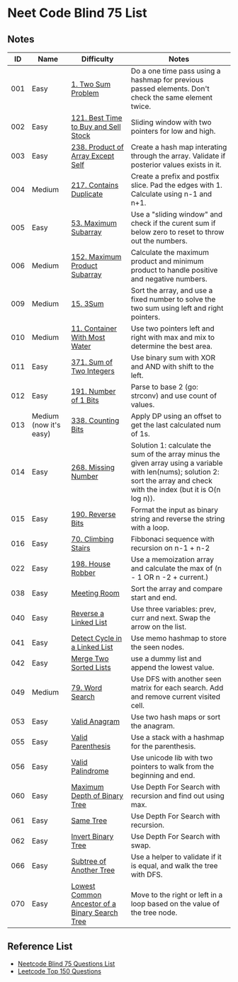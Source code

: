 # Neet Code Blind 75 List

## Notes

| ID  | Name                   | Difficulty                                                                                                                     | Notes                                                                                                                                                                         |
| --- | ---------------------- | ------------------------------------------------------------------------------------------------------------------------------ | ----------------------------------------------------------------------------------------------------------------------------------------------------------------------------- |
| 001 | Easy                   | [1. Two Sum Problem](https://leetcode.com/problems/two-sum/)                                                                   | Do a one time pass using a hashmap for previous passed elements. Don't check the same element twice.                                                                          |
| 002 | Easy                   | [121. Best Time to Buy and Sell Stock](https://leetcode.com/problems/best-time-to-buy-and-sell-stock/description/)             | Sliding window with two pointers for low and high.                                                                                                                            |
| 003 | Easy                   | [238. Product of Array Except Self](https://leetcode.com/problems/contains-duplicate/description/)                             | Create a hash map interating through the array. Validate if posterior values exists in it.                                                                                    |
| 004 | Medium                 | [217. Contains Duplicate](https://leetcode.com/problems/product-of-array-except-self/description/)                             | Create a prefix and postfix slice. Pad the edges with 1. Calculate using n-1 and n+1.                                                                                         |
| 005 | Easy                   | [53. Maximum Subarray ](https://leetcode.com/problems/maximum-subarray/description/)                                           | Use a "sliding window" and check if the curent sum if below zero to reset to throw out the numbers.                                                                           |
| 006 | Medium                 | [152. Maximum Product Subarray](https://leetcode.com/problems/maximum-product-subarray/description/)                           | Calculate the maximum product and minimum product to handle positive and negative numbers.                                                                                    |
| 009 | Medium                 | [15. 3Sum](https://leetcode.com/problems/3sum/)                                                                                | Sort the array, and use a fixed number to solve the two sum using left and right pointers.                                                                                    |
| 010 | Medium                 | [11. Container With Most Water](https://leetcode.com/problems/container-with-most-water/description/)                          | Use two pointers left and right with max and mix to determine the best area.                                                                                                  |
| 011 | Easy                   | [371. Sum of Two Integers](https://leetcode.com/problems/sum-of-two-integers/description/)                                     | Use binary sum with XOR and AND with shift to the left.                                                                                                                       |
| 012 | Easy                   | [191. Number of 1 Bits](https://leetcode.com/problems/number-of-1-bits/description/)                                           | Parse to base 2 (go: strconv) and use count of values.                                                                                                                        |
| 013 | Medium (now it's easy) | [338. Counting Bits](https://leetcode.com/problems/counting-bits/description/)                                                 | Apply DP using an offset to get the last calculated num of 1s.                                                                                                                |
| 014 | Easy                   | [268. Missing Number](https://leetcode.com/problems/missing-number/description/)                                               | Solution 1: calculate the sum of the array minus the given array using a variable with len(nums); solution 2: sort the array and check with the index (but it is O(n log n)). |
| 015 | Easy                   | [190. Reverse Bits](https://leetcode.com/problems/reverse-bits/description/)                                                   | Format the input as binary string and reverse the string with a loop.                                                                                                         |
| 016 | Easy                   | [70. Climbing Stairs](https://leetcode.com/problems/climbing-stairs/description/)                                              | Fibbonaci sequence with recursion on n-1 + n-2                                                                                                                                |
| 022 | Easy                   | [198. House Robber](https://leetcode.com/problems/house-robber/description/)                                                   | Use a memoization array and calculate the max of (n - 1 OR n -2 + current.)                                                                                                   |
| 038 | Easy                   | [Meeting Room](https://neetcode.io/problems/meeting-schedule)                                                                  | Sort the array and compare start and end.                                                                                                                                     |
| 040 | Easy                   | [Reverse a Linked List](https://leetcode.com/problems/reverse-linked-list/)                                                    | Use three variables: prev, curr and next. Swap the arrow on the list.                                                                                                         |
| 041 | Easy                   | [Detect Cycle in a Linked List](https://leetcode.com/problems/linked-list-cycle/)                                              | Use memo hashmap to store the seen nodes.                                                                                                                                     |
| 042 | Easy                   | [Merge Two Sorted Lists](https://leetcode.com/problems/merge-two-sorted-lists/)                                                | use a dummy list and append the lowest value.                                                                                                                                 |
| 049 | Medium                 | [79. Word Search](https://leetcode.com/problems/word-search/description/)                                                      | Use DFS with another seen matrix for each search. Add and remove current visited cell.                                                                                        |
| 053 | Easy                   | [Valid Anagram](https://leetcode.com/problems/valid-anagram)                                                                   | Use two hash maps or sort the anagram.                                                                                                                                        |
| 055 | Easy                   | [Valid Parenthesis](https://leetcode.com/problems/valid-parentheses/description/)                                              | Use a stack with a hashmap for the parenthesis.                                                                                                                               |
| 056 | Easy                   | [Valid Palindrome](https://leetcode.com/problems/valid-palindrome/description/)                                                | Use unicode lib with two pointers to walk from the beginning and end.                                                                                                         |
| 060 | Easy                   | [Maximum Depth of Binary Tree](https://leetcode.com/problems/maximum-depth-of-binary-tree/description/)                        | Use Depth For Search with recursion and find out using max.                                                                                                                   |
| 061 | Easy                   | [Same Tree](https://leetcode.com/problems/same-tree/description/)                                                              | Use Depth For Search with recursion.                                                                                                                                          |
| 062 | Easy                   | [Invert Binary Tree](https://leetcode.com/problems/invert-binary-tree/description/)                                            | Use Depth For Search with swap.                                                                                                                                               |
| 066 | Easy                   | [Subtree of Another Tree](https://leetcode.com/problems/subtree-of-another-tree/)                                              | Use a helper to validate if it is equal, and walk the tree with DFS.                                                                                                          |
| 070 | Easy                   | [Lowest Common Ancestor of a Binary Search Tree](https://leetcode.com/problems/lowest-common-ancestor-of-a-binary-search-tree) | Move to the right or left in a loop based on the value of the tree node.                                                                                                      |



## Reference List
- [Neetcode Blind 75 Questions List](https://docs.google.com/spreadsheets/d/1A2PaQKcdwO_lwxz9bAnxXnIQayCouZP6d-ENrBz_NXc/edit?gid=0#gid=0)
- [Leetcode Top 150 Questions](https://leetcode.com/studyplan/top-interview-150/)